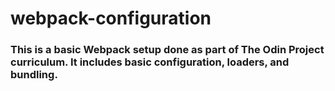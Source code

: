 # webpack-configuration

### This is a basic Webpack setup done as part of The Odin Project curriculum. It includes basic configuration, loaders, and bundling.